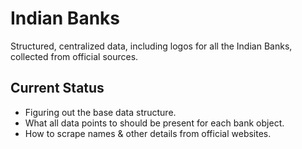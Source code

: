 # Indian Banks 
Structured, centralized data, including logos for all the Indian Banks, collected from official sources.

## Current Status
- Figuring out the base data structure.
- What all data points to should be present for each bank object. 
- How to scrape names & other details from official websites.